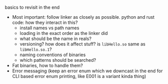 basics to revisit in the end


- Most important: follow linker as closely as possible. python and rust code: how they interact in this?
  - install names vs path names
  - loading in the exact order as the linker did
  - what should be the name in reals?
  - versioning? how does it affect stuff? is `libHello.so` same as `libHello.so.1`?
  - naming conventions of binaries
  - which patterns should be searched?
- Fat binaries, how to handle them?
- Error messaging (keep an error enum which we downcast in the end for CLI based error enum printing, like E001 is a variant kinda thing)